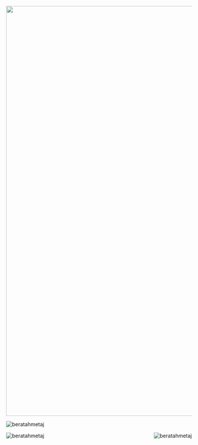 <p align="center">
  <img src="https://media2.giphy.com/media/v1.Y2lkPTc5MGI3NjExNzAydHk4ZnA2bWlxN243OGh0azhibmlmOHk3Z3RpOG5kb2V0MTl0OCZlcD12MV9pbnRlcm5hbF9naWZfYnlfaWQmY3Q9Zw/CjUp5dwogcV8XWG8DN/giphy.gif" alt="animated" style="width: 1110px; height: auto;" />
</p>


<p align="left"> <img src="https://komarev.com/ghpvc/?username=beratahmetaj&label=Profile%20views&color=brightgreen&style=for-the-badge" alt="beratahmetaj" /> </p>
<p><img align="right" src="https://github-readme-stats.vercel.app/api/top-langs/?username=beratahmetaj&show_icons=true&locale=en&include_all_commits=true&theme=dracula&layout=compact" alt="beratahmetaj" /></p>
<img align="left"     src="https://github-readme-stats.vercel.app/api?username=beratahmetaj&show_icons=true&locale=en&include_all_commits=false&theme=dracula" alt="beratahmetaj" />


